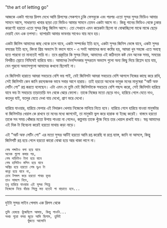 "the art of letting go"

আজকে একটা গানের রিলস দেখে আমি রিলসের সেকশনে ঢুকি ফেসবুকে এবং পরপর এতো সুন্দর সুন্দর ভিডিও আমার সামনে আসে, সাধারণত খাবার ছাড়া তো ভিডিও আমার সামনে তেমন একটা আসে না। কিন্তু গানের ভিডিও থেকে ঢুকার কারণেই হয়তো এতো সুন্দর কিছু জিনিস আসে। তো সেখানে এমন কয়েকটা ছিলো যা বোঝাচ্ছিলো মাঝে মাঝে ছেড়ে দেয়াই যেন এক তপস্যা। ব্যাপারটা আমার ভাবনার সাথেও যায় মনে হয়।

একটা জিনিস আমাদের কাছ থেকে চলে যাবে, একটা সম্পর্কের ইতি হবে, একটা সুন্দর জিনিস ভেঙ্গে যাবে, একটা সুন্দর বসন্তের ইতি হবে, কিংবা প্রিয় অভ্যাস টা বদলে যাবে - এ সবই আমাদের জন্য কষ্টের হয়, আমরা খুব সহজে এতে অব্যস্থ হতে পারবো তা মানতেই পারি না। তবে প্রকৃতির কি সুন্দর নিয়ম, আমাদের এই কঠিনতম কষ্ট যেন অনেক সময়, সময়ের বিপরীত স্রোতে নিমিষেই হারিয়ে যায়। আমাদের দৈনন্দিনকার সুন্দরতম অভ্যাস গুলো অন্য কিছু দিয়ে রিপ্লেস হয়ে যায়, যেন পুরনো অভ্যাসগুলো আমাদের কখনো ছিলোই না।

যে জিনিসটা হারাতে আমরা সবচেয়ে বেশি ভয় পাই, যেই জিনিসটা আমরা সবচেয়ে বেশি আগলে নিজের কাছে করে রাখি, সেই জিনিসটা কেন জানি রহস্যজনক ভাবে সবার আগে হারায়। তাই হয়তো অনেকে ভাবুক মনের মানুষেরা "আর্ট অফ লেটিং গো" রপ্ত করতে বলেছেন। এটা এমন যে তুমি যেই জিনিসটাকে সবচেয়ে বেশি পছন্দ করো, সেই জিনিসটা হারিয়ে যাবে ভয় টা সবচেয়ে তাড়াতাড়ি মন থেকে ঝেরে ফেলো। তাকে নিজের মতো ছেড়ে দাও, হারিয়ে গেলে যেতে দাও, কতদুর যাই, যতদুর যেতে দেখা যায় দেখো, প্রাণ ভরে দেখো।

হারিয়ে যাওয়ার, হারিয়ে ফেলার এই নিদারুন খেলায় নিজেকে মানিয়ে নিতে হবে। হারিয়ে গেলে হারিয়ে যাওয়া মানুষটার বা জিনিসটার খেয়াল কে রাখবে তা মনের মধ্যে জাগবেই, তা মানুষটা ভুল করে হারাক বা ইচ্ছে করেই। বাস্তবে হয়তো তাকে সব সময় খোঁজার মতো উপায় পাওয়া না গেলেও, কল্পনায় তাকে খুঁজে নিয়ে তার খেয়াল রাখাই যায়। স্বপ্ন আমাদের এই দিক টা বিবেচনা করেই হয়তো মাথায় কড়া নাড়ে।

এই "আর্ট অফ লেটিং গো" এর মতো সুন্দর আর্টই হয়তো আমি রপ্ত করেছি বা রপ্তে ব্যাস্ত, জানি না আসলে, কিন্তু জিনিসটি রপ্ত হয়ে গেলে হয়তো কারো বোঝা হয়ে আর থাকা লাগে না। 

```
শেষ শব্দটাও বলা হয়ে যাবে  
অনেক গুলো কমার পর,
শেষ দাড়িটাও টানা হয়ে যাবে
শেষ হাসিটাও মলিন হয়ে যাবে
অস্থির হয়ে হয়তো শেষ দুঃখ টা
কান্না হয়ে যাবে না,
চোখ টলমল করে হয়তো পাথর হৃদয়
তাও সামলে নিবে,
তবু হারিয়ে যাওয়ার এই সুন্দর শিল্পে 
নিজেকে নিয়ে বাঁচার শিল্পে মত্ত হতেই পা বাড়াতে হবে...
```
---

দুইটা সুন্দর লাইন পেলাম এক রিলস থেকে

```
তুমি হেমন্তে খুঁজেছিলে আমায়, কিন্তু পাওনি...
অথচ পুরো বসন্ত জুড়ে আমি ছিলাম, তুমিই
          খুঁজতে আসোনি
```